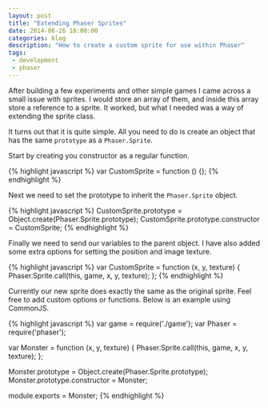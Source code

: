 ```yaml
---
layout: post
title: "Extending Phaser Sprites"
date: 2014-06-26 18:00:00
categories: blog
description: "How to create a custom sprite for use within Phaser"
tags:
 - development
 - phaser
---
```


After building a few experiments and other simple games I came across a small issue with sprites. I would store an array of them, and inside this array store a reference to a sprite. It worked, but what I needed was a way of extending the sprite class.

It turns out that it is quite simple. All you need to do is create an object that has the same `prototype` as a `Phaser.Sprite`.

Start by creating you constructor as a regular function.

{% highlight javascript %}
var CustomSprite = function () {};
{% endhighlight %}

Next we need to set the prototype to inherit the `Phaser.Sprite` object.

{% highlight javascript %}
CustomSprite.prototype = Object.create(Phaser.Sprite.prototype);
CustomSprite.prototype.constructor = CustomSprite;
{% endhighlight %}

Finally we need to send our variables to the parent object. I have also added some extra options for setting the position and image texture.

{% highlight javascript %}
var CustomSprite = function (x, y, texture) {
  Phaser.Sprite.call(this, game, x, y, texture);
};
{% endhighlight %}

Currently our new sprite does exactly the same as the original sprite. Feel free to add custom options or functions. Below is an example using CommonJS.

{% highlight javascript %}
var game = require('./game');
var Phaser = require('phaser');

var Monster = function (x, y, texture) {
  Phaser.Sprite.call(this, game, x, y, texture);
};

Monster.prototype = Object.create(Phaser.Sprite.prototype);
Monster.prototype.constructor = Monster;

module.exports = Monster;
{% endhighlight %}
